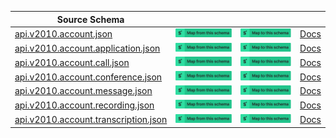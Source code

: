 | Source Schema                                                                                                                                                      |                                                                                                                                                                                                                                                                                                                                                     |                                                                                                                                                                                                                                                                                                                                               |                                               |
| ------------------------------------------------------------------------------------------------------------------------------------------------------------------ | --------------------------------------------------------------------------------------------------------------------------------------------------------------------------------------------------------------------------------------------------------------------------------------------------------------------------------------------------- | --------------------------------------------------------------------------------------------------------------------------------------------------------------------------------------------------------------------------------------------------------------------------------------------------------------------------------------------- | --------------------------------------------- |
| [api.v2010.account.json](https://raw.githubusercontent.com/Stedi/registry/main/schemas/twilio/twilio_api_v2010/api.v2010.account.json)                             | [![Map from this schema](/images/MapFromThisSchema.svg)](https://stedi.com/app/mappings/import?name=Mapping%20from%20Twilio's%20api.v2010.account%20schema&referrer=registry-repo&source_json_schema=https://raw.githubusercontent.com/Stedi/registry/main/schemas/twilio/twilio_api_v2010/api.v2010.account.json)                             | [![Map to this schema](/images/MapToThisSchema.svg)](https://stedi.com/app/mappings/import?name=Mapping%20to%20Twilio's%20api.v2010.account%20schema&referrer=registry-repo&target_json_schema=https://raw.githubusercontent.com/Stedi/registry/main/schemas/twilio/twilio_api_v2010/api.v2010.account.json)                             | [Docs](https://www.twilio.com/docs/usage/api) |
| [api.v2010.account.application.json](https://raw.githubusercontent.com/Stedi/registry/main/schemas/twilio/twilio_api_v2010/api.v2010.account.application.json)     | [![Map from this schema](/images/MapFromThisSchema.svg)](https://stedi.com/app/mappings/import?name=Mapping%20from%20Twilio's%20api.v2010.account.application%20schema&referrer=registry-repo&source_json_schema=https://raw.githubusercontent.com/Stedi/registry/main/schemas/twilio/twilio_api_v2010/api.v2010.account.application.json)     | [![Map to this schema](/images/MapToThisSchema.svg)](https://stedi.com/app/mappings/import?name=Mapping%20to%20Twilio's%20api.v2010.account.application%20schema&referrer=registry-repo&target_json_schema=https://raw.githubusercontent.com/Stedi/registry/main/schemas/twilio/twilio_api_v2010/api.v2010.account.application.json)     | [Docs](https://www.twilio.com/docs/usage/api) |
| [api.v2010.account.call.json](https://raw.githubusercontent.com/Stedi/registry/main/schemas/twilio/twilio_api_v2010/api.v2010.account.call.json)                   | [![Map from this schema](/images/MapFromThisSchema.svg)](https://stedi.com/app/mappings/import?name=Mapping%20from%20Twilio's%20api.v2010.account.call%20schema&referrer=registry-repo&source_json_schema=https://raw.githubusercontent.com/Stedi/registry/main/schemas/twilio/twilio_api_v2010/api.v2010.account.call.json)                   | [![Map to this schema](/images/MapToThisSchema.svg)](https://stedi.com/app/mappings/import?name=Mapping%20to%20Twilio's%20api.v2010.account.call%20schema&referrer=registry-repo&target_json_schema=https://raw.githubusercontent.com/Stedi/registry/main/schemas/twilio/twilio_api_v2010/api.v2010.account.call.json)                   | [Docs](https://www.twilio.com/docs/usage/api) |
| [api.v2010.account.conference.json](https://raw.githubusercontent.com/Stedi/registry/main/schemas/twilio/twilio_api_v2010/api.v2010.account.conference.json)       | [![Map from this schema](/images/MapFromThisSchema.svg)](https://stedi.com/app/mappings/import?name=Mapping%20from%20Twilio's%20api.v2010.account.conference%20schema&referrer=registry-repo&source_json_schema=https://raw.githubusercontent.com/Stedi/registry/main/schemas/twilio/twilio_api_v2010/api.v2010.account.conference.json)       | [![Map to this schema](/images/MapToThisSchema.svg)](https://stedi.com/app/mappings/import?name=Mapping%20to%20Twilio's%20api.v2010.account.conference%20schema&referrer=registry-repo&target_json_schema=https://raw.githubusercontent.com/Stedi/registry/main/schemas/twilio/twilio_api_v2010/api.v2010.account.conference.json)       | [Docs](https://www.twilio.com/docs/usage/api) |
| [api.v2010.account.message.json](https://raw.githubusercontent.com/Stedi/registry/main/schemas/twilio/twilio_api_v2010/api.v2010.account.message.json)             | [![Map from this schema](/images/MapFromThisSchema.svg)](https://stedi.com/app/mappings/import?name=Mapping%20from%20Twilio's%20api.v2010.account.message%20schema&referrer=registry-repo&source_json_schema=https://raw.githubusercontent.com/Stedi/registry/main/schemas/twilio/twilio_api_v2010/api.v2010.account.message.json)             | [![Map to this schema](/images/MapToThisSchema.svg)](https://stedi.com/app/mappings/import?name=Mapping%20to%20Twilio's%20api.v2010.account.message%20schema&referrer=registry-repo&target_json_schema=https://raw.githubusercontent.com/Stedi/registry/main/schemas/twilio/twilio_api_v2010/api.v2010.account.message.json)             | [Docs](https://www.twilio.com/docs/usage/api) |
| [api.v2010.account.recording.json](https://raw.githubusercontent.com/Stedi/registry/main/schemas/twilio/twilio_api_v2010/api.v2010.account.recording.json)         | [![Map from this schema](/images/MapFromThisSchema.svg)](https://stedi.com/app/mappings/import?name=Mapping%20from%20Twilio's%20api.v2010.account.recording%20schema&referrer=registry-repo&source_json_schema=https://raw.githubusercontent.com/Stedi/registry/main/schemas/twilio/twilio_api_v2010/api.v2010.account.recording.json)         | [![Map to this schema](/images/MapToThisSchema.svg)](https://stedi.com/app/mappings/import?name=Mapping%20to%20Twilio's%20api.v2010.account.recording%20schema&referrer=registry-repo&target_json_schema=https://raw.githubusercontent.com/Stedi/registry/main/schemas/twilio/twilio_api_v2010/api.v2010.account.recording.json)         | [Docs](https://www.twilio.com/docs/usage/api) |
| [api.v2010.account.transcription.json](https://raw.githubusercontent.com/Stedi/registry/main/schemas/twilio/twilio_api_v2010/api.v2010.account.transcription.json) | [![Map from this schema](/images/MapFromThisSchema.svg)](https://stedi.com/app/mappings/import?name=Mapping%20from%20Twilio's%20api.v2010.account.transcription%20schema&referrer=registry-repo&source_json_schema=https://raw.githubusercontent.com/Stedi/registry/main/schemas/twilio/twilio_api_v2010/api.v2010.account.transcription.json) | [![Map to this schema](/images/MapToThisSchema.svg)](https://stedi.com/app/mappings/import?name=Mapping%20to%20Twilio's%20api.v2010.account.transcription%20schema&referrer=registry-repo&target_json_schema=https://raw.githubusercontent.com/Stedi/registry/main/schemas/twilio/twilio_api_v2010/api.v2010.account.transcription.json) | [Docs](https://www.twilio.com/docs/usage/api) |
